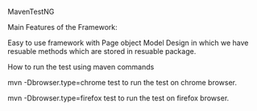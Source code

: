 MavenTestNG

Main Features of the Framework:

Easy to use framework with Page object Model Design in which we have resuable methods which are stored in resuable package.

How to run the test using maven commands

mvn -Dbrowser.type=chrome test to run the test on chrome browser.

mvn -Dbrowser.type=firefox test to run the test on firefox browser.

